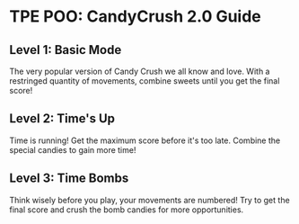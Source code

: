 # TPE POO: CandyCrush 2.0 Guide

## Level 1: Basic Mode
The very popular version of Candy Crush we all know and love. With a restringed quantity of movements, combine sweets until you get the final score!

## Level 2: Time's Up
Time is running! Get the maximum score before it's too late. Combine the special candies to gain more time!

## Level 3: Time Bombs
Think wisely before you play, your movements are numbered! Try to get the final score and crush the bomb candies for more opportunities.
